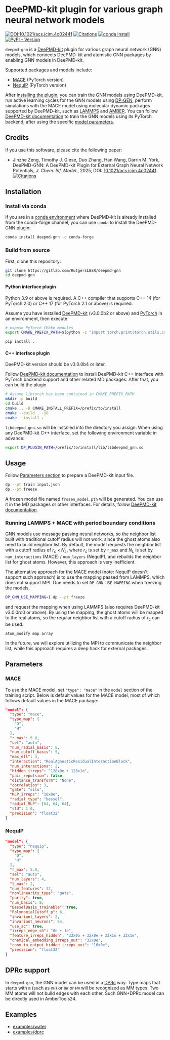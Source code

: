 # DeePMD-kit plugin for various graph neural network models

[![DOI:10.1021/acs.jcim.4c02441](https://img.shields.io/badge/DOI-10.1021%2Facs.jcim.4c02441-blue)](https://doi.org/10.1021/acs.jcim.4c02441)
[![Citations](https://citations.njzjz.win/10.1021/acs.jcim.4c02441)](https://doi.org/10.1021/acs.jcim.4c02441)
[![conda install](https://img.shields.io/conda/dn/conda-forge/deepmd-gnn?label=conda%20install)](https://anaconda.org/conda-forge/deepmd-gnn)
[![PyPI - Version](https://img.shields.io/pypi/v/deepmd-gnn)](https://pypi.org/p/deepmd-gnn)

`deepmd-gnn` is a [DeePMD-kit](https://github.com/deepmodeling/deepmd-kit) plugin for various graph neural network (GNN) models, which connects DeePMD-kit and atomistic GNN packages by enabling GNN models in DeePMD-kit.

Supported packages and models include:

- [MACE](https://github.com/ACEsuit/mace) (PyTorch version)
- [NequIP](https://github.com/mir-group/nequip) (PyTorch version)

After [installing the plugin](#installation), you can train the GNN models using DeePMD-kit, run active learning cycles for the GNN models using [DP-GEN](https://github.com/deepmodeling/dpgen), perform simulations with the MACE model using molecular dynamic packages supported by DeePMD-kit, such as [LAMMPS](https://github.com/lammps/lammps) and [AMBER](https://ambermd.org/).
You can follow [DeePMD-kit documentation](https://docs.deepmodeling.com/projects/deepmd/en/latest/) to train the GNN models using its PyTorch backend, after using the specific [model parameters](#parameters).

## Credits

If you use this software, please cite the following paper:

- Jinzhe Zeng, Timothy J. Giese, Duo Zhang, Han Wang, Darrin M. York, DeePMD-GNN: A DeePMD-kit Plugin for External Graph Neural Network Potentials, _J. Chem. Inf. Model._, 2025, DOI: [10.1021/acs.jcim.4c02441](https://doi.org/10.1021/acs.jcim.4c02441). [![Citations](https://citations.njzjz.win/10.1021/acs.jcim.4c02441)](https://badge.dimensions.ai/details/doi/10.1021/acs.jcim.4c02441)

## Installation

### Install via conda

If you are in a [conda environment](https://docs.deepmodeling.com/faq/conda.html) where DeePMD-kit is already installed from the conda-forge channel,
you can use `conda` to install the DeePMD-GNN plugin:

```sh
conda install deepmd-gnn -c conda-forge
```

### Build from source

First, clone this repository:

```sh
git clone https://gitlab.com/RutgersLBSR/deepmd-gnn
cd deepmd-gnn
```

#### Python interface plugin

Python 3.9 or above is required. A C++ compiler that supports C++ 14 (for PyTorch 2.0) or C++ 17 (for PyTorch 2.1 or above) is required.

Assume you have installed [DeePMD-kit](https://github.com/deepmodeling/deepmd-kit) (v3.0.0b2 or above) and [PyTorch](https://github.com/pytorch/pytorch) in an environment, then execute

```sh
# expose PyTorch CMake modules
export CMAKE_PREFIX_PATH=$(python -c "import torch;print(torch.utils.cmake_prefix_path)")

pip install .
```

#### C++ interface plugin

DeePMD-kit version should be v3.0.0b4 or later.

Follow [DeePMD-kit documentation](https://docs.deepmodeling.com/projects/deepmd/en/latest/install/install-from-source.html#install-the-c-interface) to install DeePMD-kit C++ interface with PyTorch backend support and other related MD packages.
After that, you can build the plugin

```sh
# Assume libtorch has been contained in CMAKE_PREFIX_PATH
mkdir -p build
cd build
cmake .. -D CMAKE_INSTALL_PREFIX=/prefix/to/install
cmake --build . -j8
cmake --install .
```

`libdeepmd_gnn.so` will be installed into the directory you assign.
When using any DeePMD-kit C++ interface, set the following environment variable in advance:

```sh
export DP_PLUGIN_PATH=/prefix/to/install/lib/libdeepmd_gnn.so
```

## Usage

Follow [Parameters section](#parameters) to prepare a DeePMD-kit input file.

```sh
dp --pt train input.json
dp --pt freeze
```

A frozen model file named `frozen_model.pth` will be generated. You can use it in the MD packages or other interfaces.
For details, follow [DeePMD-kit documentation](https://docs.deepmodeling.com/projects/deepmd/en/latest/).

### Running LAMMPS + MACE with period boundary conditions

GNN models use message passing neural networks,
so the neighbor list built with traditional cutoff radius will not work,
since the ghost atoms also need to build neighbor list.
By default, the model requests the neighbor list with a cutoff radius of $r_c \times N_{L}$,
where $r_c$ is set by `r_max` and $N_L$ is set by `num_interactions` (MACE) / `num_layers` (NequIP),
and rebuilds the neighbor list for ghost atoms.
However, this approach is very inefficient.

The alternative approach for the MACE model (note: NequIP doesn't support such approach) is to use the mapping passed from LAMMPS, which does not support MPI.
One needs to set `DP_GNN_USE_MAPPING` when freezing the models,

```sh
DP_GNN_USE_MAPPING=1 dp --pt freeze
```

and request the mapping when using LAMMPS (also requires DeePMD-kit v3.0.0rc0 or above).
By using the mapping, the ghost atoms will be mapped to the real atoms,
so the regular neighbor list with a cutoff radius of $r_c$ can be used.

```lammps
atom_modify map array
```

In the future, we will explore utilizing the MPI to communicate the neighbor list,
while this approach requires a deep hack for external packages.

## Parameters

### MACE

To use the MACE model, set `"type": "mace"` in the `model` section of the training script.
Below is default values for the MACE model, most of which follows default values in the MACE package:

```json
"model": {
  "type": "mace",
  "type_map": [
    "O",
    "H"
  ],
  "r_max": 5.0,
  "sel": "auto",
  "num_radial_basis": 8,
  "num_cutoff_basis": 5,
  "max_ell": 3,
  "interaction": "RealAgnosticResidualInteractionBlock",
  "num_interactions": 2,
  "hidden_irreps": "128x0e + 128x1o",
  "pair_repulsion": false,
  "distance_transform": "None",
  "correlation": 3,
  "gate": "silu",
  "MLP_irreps": "16x0e",
  "radial_type": "bessel",
  "radial_MLP": [64, 64, 64],
  "std": 1.0,
  "precision": "float32"
}
```

### NequIP

```json
"model": {
  "type": "nequip",
  "type_map": [
    "O",
    "H"
  ],
  "r_max": 5.0,
  "sel": "auto",
  "num_layers": 4,
  "l_max": 2,
  "num_features": 32,
  "nonlinearity_type": "gate",
  "parity": true,
  "num_basis": 8,
  "BesselBasis_trainable": true,
  "PolynomialCutoff_p": 6,
  "invariant_layers": 2,
  "invariant_neurons": 64,
  "use_sc": true,
  "irreps_edge_sh": "0e + 1e",
  "feature_irreps_hidden": "32x0o + 32x0e + 32x1o + 32x1e",
  "chemical_embedding_irreps_out": "32x0e",
  "conv_to_output_hidden_irreps_out": "16x0e",
  "precision": "float32"
}
```

## DPRc support

In `deepmd-gnn`, the GNN model can be used in a [DPRc](https://docs.deepmodeling.com/projects/deepmd/en/latest/model/dprc.html) way.
Type maps that starts with `m` (such as `mH`) or `OW` or `HW` will be recognized as MM types.
Two MM atoms will not build edges with each other.
Such GNN+DPRc model can be directly used in AmberTools24.

## Examples

- [examples/water](examples/water)
- [examples/dprc](examples/dprc)
